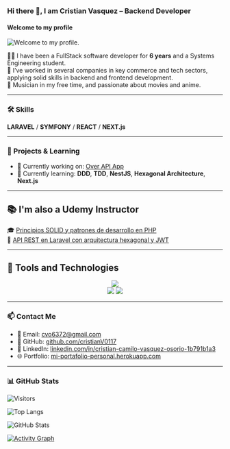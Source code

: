 ### Hi there 👋, I am Cristian Vasquez – Backend Developer

#### Welcome to my profile  
![Welcome to my profile.](https://i.ytimg.com/vi/MCp2kBmc-9k/maxresdefault.jpg)

👨‍💻 I have been a FullStack software developer for **6 years** and a Systems Engineering student.  
💼 I’ve worked in several companies in key commerce and tech sectors, applying solid skills in backend and frontend development.  
🎸 Musician in my free time, and passionate about movies and anime.

---

### 🛠 Skills
**LARAVEL** / **SYMFONY** / **REACT** / **NEXT.js**

---

### 🚀 Projects & Learning
- 🔭 Currently working on: [Over API App](https://over-api-application-production.up.railway.app/)
- 🌱 Currently learning: **DDD**, **TDD**, **NestJS**, **Hexagonal Architecture**, **Next.js**

---

## 📚 I'm also a Udemy Instructor

🎓 [Principios SOLID y patrones de desarrollo en PHP](https://www.udemy.com/course/principios-solid-y-patrones-de-desarrollo-en-php/)  
🔐 [API REST en Laravel con arquitectura hexagonal y JWT](https://www.udemy.com/course/api-rest-hecho-en-laravel-con-arquitectura-hexagonal-y-jwt/)

---

## 🧰 Tools and Technologies

<div align="center">
  
<img src="https://skillicons.dev/icons?i=html,css,bootstrap,php,ts,laravel,lumen,nextjs,nestjs,nodejs,mysql,mongodb,docker,git,linux,redis,vscode,postman,jwt" /><br/>
<img src="https://img.shields.io/badge/Architecture-DDD%20%7C%20Hexagonal-9cf?style=flat-square">
<img src="https://img.shields.io/badge/MQ-RabbitMQ-orange?style=flat-square&logo=rabbitmq&logoColor=white">

</div>

---

### 📫 Contact Me

- 💌 Email: [cvo6372@gmail.com](mailto:cvo6372@gmail.com)
- 🐙 GitHub: [github.com/cristianV0117](https://github.com/cristianV0117)
- 💼 LinkedIn: [linkedin.com/in/cristian-camilo-vasquez-osorio-1b791b1a3](https://www.linkedin.com/in/cristian-camilo-vasquez-osorio-1b791b1a3/)
- 🌐 Portfolio: [mi-portafolio-personal.herokuapp.com](https://mi-portafolio-personal.herokuapp.com/)

---

### 📊 GitHub Stats

![Visitors](https://komarev.com/ghpvc/?username=cristianV0117&color=blue)

![Top Langs](https://github-readme-stats.vercel.app/api/top-langs/?username=cristianV0117&layout=compact)

![GitHub Stats](https://github-readme-stats.vercel.app/api?username=cristianV0117&show_icons=true&theme=default)

[![Activity Graph](https://github-readme-activity-graph.vercel.app/graph?username=cristianV0117&theme=github-compact)](https://github.com/ashutosh00710/github-readme-activity-graph)
